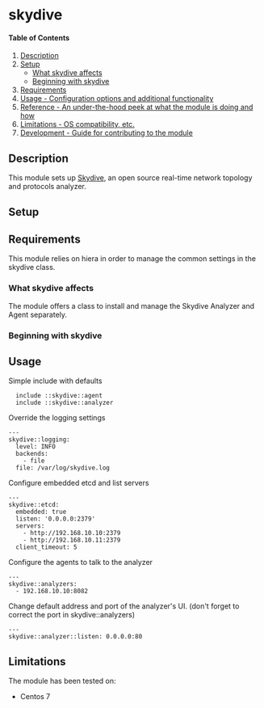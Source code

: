 # skydive

#### Table of Contents

1. [Description](#description)
1. [Setup](#setup)
    * [What skydive affects](#what-skydive-affects)
    * [Beginning with skydive](#beginning-with-skydive)
1. [Requirements](#requirements)
1. [Usage - Configuration options and additional functionality](#usage)
1. [Reference - An under-the-hood peek at what the module is doing and how](#reference)
1. [Limitations - OS compatibility, etc.](#limitations)
1. [Development - Guide for contributing to the module](#development)

## Description

This module sets up [Skydive](https://github.com/skydive-project/skydive), an open source real-time network topology and protocols analyzer.

## Setup

## Requirements

This module relies on hiera in order to manage the common settings in the skydive class.

### What skydive affects

The module offers a class to install and manage the Skydive Analyzer and Agent separately.

### Beginning with skydive

## Usage

Simple include with defaults

```
  include ::skydive::agent
  include ::skydive::analyzer
```

Override the logging settings

```
---
skydive::logging:
  level: INFO
  backends:
    - file
  file: /var/log/skydive.log
```

Configure embedded etcd and list servers

```
---
skydive::etcd:
  embedded: true
  listen: '0.0.0.0:2379'
  servers:
    - http://192.168.10.10:2379
    - http://192.168.10.11:2379
  client_timeout: 5
```

Configure the agents to talk to the analyzer

```
---
skydive::analyzers:
  - 192.168.10.10:8082
```

Change default address and port of the analyzer's UI. (don't forget to correct the port in skydive::analyzers)

```
---
skydive::analyzer::listen: 0.0.0.0:80
```

## Limitations

The module has been tested on:

* Centos 7
